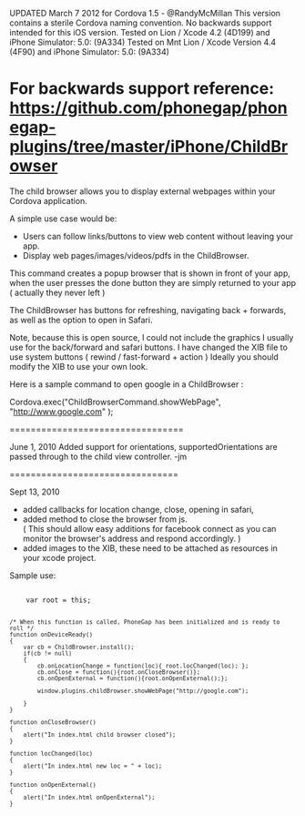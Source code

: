 UPDATED March 7 2012 for Cordova 1.5 - @RandyMcMillan
This version contains a sterile Cordova naming convention. No backwards support intended for this iOS version. 
Tested on Lion / Xcode 4.2 (4D199) and iPhone Simulator: 5.0: (9A334)
Tested on Mnt Lion / Xcode Version 4.4 (4F90) and iPhone Simulator: 5.0: (9A334)

For backwards support reference: https://github.com/phonegap/phonegap-plugins/tree/master/iPhone/ChildBrowser 
=================================

The child browser allows you to display external webpages within your Cordova application.

A simple use case would be:

- Users can follow links/buttons to view web content without leaving your app. 
- Display web pages/images/videos/pdfs in the ChildBrowser.

This command creates a popup browser that is shown in front of your app, when the user presses the done button they are simply returned to your app ( actually they never left )

The ChildBrowser has buttons for refreshing, navigating back + forwards, as well as the option to open in Safari.

Note, because this is open source, I could not include the graphics I usually use for the back/forward and safari buttons.  I have changed the XIB file to use system buttons ( rewind / fast-forward + action ) Ideally you should modify the XIB to use your own look.

Here is a sample command to open google in a ChildBrowser :

Cordova.exec("ChildBrowserCommand.showWebPage", "http://www.google.com" );

=================================

June 1, 2010
Added support for orientations, supportedOrientations are passed through to the child view controller. -jm


================================

Sept 13, 2010
+ added callbacks for location change, close, opening in safari, 
+ added method to close the browser from js.  
( This should allow easy additions for facebook connect as you can monitor the browser's address and respond accordingly.  )
+ added images to the XIB, these need to be attached as resources in your xcode project.

Sample use:

<code>
	var root = this;
	
	/* When this function is called, PhoneGap has been initialized and is ready to roll */
	function onDeviceReady()
	{
		var cb = ChildBrowser.install();
		if(cb != null)
		{
			cb.onLocationChange = function(loc){ root.locChanged(loc); };
			cb.onClose = function(){root.onCloseBrowser()};
			cb.onOpenExternal = function(){root.onOpenExternal();};

			window.plugins.childBrowser.showWebPage("http://google.com");
			
		}
	}

	function onCloseBrowser()
	{
		alert("In index.html child browser closed");
	}
	
	function locChanged(loc)
	{
		alert("In index.html new loc = " + loc);
	}
	
	function onOpenExternal()
	{
		alert("In index.html onOpenExternal");
	}
</code>




